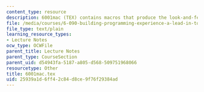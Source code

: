 ```yaml
---
content_type: resource
description: 6001mac (TEX) contains macros that produce the look-and-feel of the handouts.
file: /media/courses/6-090-building-programming-experience-a-lead-in-to-6-001-january-iap-2005/25939a1d6ff42c84d8ce9f76f29384ad_6001mac.tex
file_type: text/plain
learning_resource_types:
- Lecture Notes
ocw_type: OCWFile
parent_title: Lecture Notes
parent_type: CourseSection
parent_uid: d54943fa-5187-a805-d568-509751968066
resourcetype: Other
title: 6001mac.tex
uid: 25939a1d-6ff4-2c84-d8ce-9f76f29384ad
---
```

